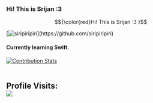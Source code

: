 ### Hi! This is Srijan :3 
$${\color{red}Hi! This is Srijan :3 }$$	


[![siripiripiri](https://readme-typing-svg.demolab.com?font=instrument+serif&weight=300&pause=2000&color=F7EBCA&random=true&width=435&lines=I'm+an+AI+and+Data+Science+Engineer.)](https://github.com/siripiripiri)
#### Currently learning Swift.

<!--
**siripiripiri/siripiripiri** is a ✨ _special_ ✨ repository because its `README.md` (this file) appears on your GitHub profile.

-->

[![Contribution Stats](https://github-contribution-stats.vercel.app/api/?username=siripiripiri)](https://github.com/siripiripiri/github-contribution-stats/)
<br><br>
## Profile Visits: <br> ![](https://profile-counter.glitch.me/siripiripiri/count.svg)
